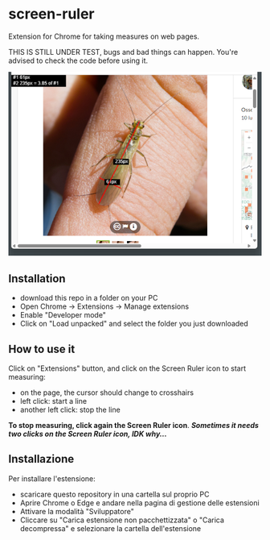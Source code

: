 # screen-ruler
Extension for Chrome for taking measures on web pages.

THIS IS STILL UNDER TEST, bugs and bad things can happen.
You're advised to check the code before using it.

![sample image](sample.png)

## Installation
* download this repo in a folder on your PC
* Open Chrome -> Extensions -> Manage extensions
* Enable "Developer mode"
* Click on "Load unpacked" and select the folder you just downloaded

## How to use it
Click on "Extensions" button, and click on the Screen Ruler icon to start measuring:

* on the page, the cursor should change to crosshairs
* left click: start a line
* another left click: stop the line

**To stop measuring, click again the Screen Ruler icon**.
***Sometimes it needs two clicks on the Screen Ruler icon, IDK why...***

## Installazione
Per installare l'estensione:
* scaricare questo repository in una cartella sul proprio PC
* Aprire Chrome o Edge e andare nella pagina di gestione delle estensioni
* Attivare la modalità "Sviluppatore"
* Cliccare su "Carica estensione non pacchettizzata" o "Carica decompressa" e 
selezionare la cartella dell'estensione
